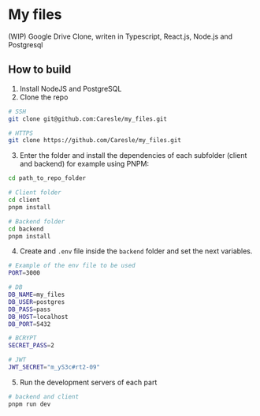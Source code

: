 # My files

(WIP) Google Drive Clone, writen in Typescript, React.js, Node.js and Postgresql

## How to build

1. Install NodeJS and PostgreSQL
2. Clone the repo
```bash
# SSH
git clone git@github.com:Caresle/my_files.git

# HTTPS
git clone https://github.com/Caresle/my_files.git
```

3. Enter the folder and install the dependencies of each subfolder (client and backend) for example using PNPM:

```bash
cd path_to_repo_folder

# Client folder
cd client
pnpm install

# Backend folder
cd backend
pnpm install
```

4. Create and `.env` file inside the `backend` folder and set the next variables.

```bash
# Example of the env file to be used
PORT=3000

# DB
DB_NAME=my_files
DB_USER=postgres
DB_PASS=pass
DB_HOST=localhost
DB_PORT=5432

# BCRYPT
SECRET_PASS=2

# JWT
JWT_SECRET="m_yS3c#rt2-09"
```

5. Run the development servers of each part
```bash
# backend and client
pnpm run dev
```